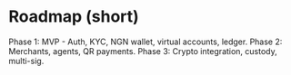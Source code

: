 ﻿# Roadmap (short)

Phase 1: MVP - Auth, KYC, NGN wallet, virtual accounts, ledger.
Phase 2: Merchants, agents, QR payments.
Phase 3: Crypto integration, custody, multi-sig.
